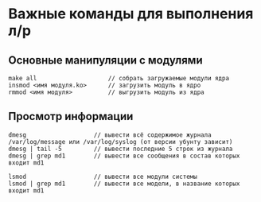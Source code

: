 # Важные команды для выполнения л/р

## Основные манипуляции с модулями
```
make all					// собрать загружаемые модули ядра
insmod <имя модуля.ko>		// загрузить модуль в ядро
rmmod <имя модуля>			// выгрузить модуль из ядра
```

## Просмотр информации
```
dmesg					// вывести всё содержимое журнала /var/log/message или /var/log/syslog (от версии убунту зависит)
dmesg | tail -5 		// вывести последние 5 строк из журнала
dmesg | grep md1		// вывести все сообщения в состав которых входит md1

lsmod					// вывести все модули системы
lsmod | grep md1		// вывести все модели, в название которых входит md1
```
